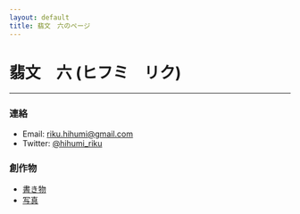 ```yaml
---
layout: default
title: 翡文　六のページ
---
```


# 翡文　六 (ヒフミ　リク)
---
### 連絡
- Email: riku.hihumi@gmail.com
- Twitter: [@hihumi_riku](https://twitter.com/hihumi_riku)
### 創作物
- [書き物](/writings_list.html)
- [写真](/photos_list.html)